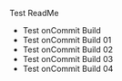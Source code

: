 Test ReadMe
- Test onCommit Build
- Test onCommit Build 01
- Test onCommit Build 02
- Test onCommit Build 03
- Test onCommit Build 04

